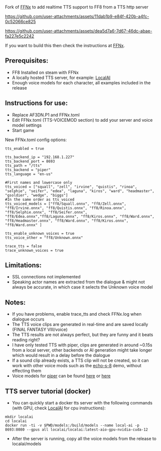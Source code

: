 Fork of [FFNx](https://github.com/julianxhokaxhiu/FFNx) to add realtime TTS support to FF8 from a TTS http server

https://github.com/user-attachments/assets/11dab1b9-e84f-420b-a4fc-0c52066ce825

https://github.com/user-attachments/assets/dea5d7a6-7d67-46dc-abae-fa227e5c2242

If you want to build this then check the instructions at [FFNx](https://github.com/julianxhokaxhiu/FFNx).

## Prerequisites:
- FF8 Installed on steam with FFNx
- A locally hosted TTS server, for example: [LocalAI](https://github.com/mudler/LocalAI)
- Enough voice models for each character, all examples included in the release

## Instructions for use:
- Replace AF3DN.P1 and FFNx.toml
- Edit FFNx.toml (TTS-VOICEMOD section) to add your server and voice model settings
- Start game

New FFNx.toml config options:
```
tts_enabled = true

tts_backend_ip = "192.168.1.227"
tts_backend_port = 8693
tts_path = "/tts"
tts_backend = "piper"
tts_language = "en-us"

#First names and lowercase only
tts_voiced = ["squall", "zell", "irvine", "quistis", "rinoa", "selphie", "seifer", "edea", "laguna", "kiros", "ward", "headmaster", "gsoldier", "wedge", "biggs"]
#In the same order as tts_voiced
tts_voiced_models = ["ff8/Squall.onnx", "ff8/Zell.onnx", "ff8/Irvine.onnx", "ff8/Quistis.onnx", "ff8/Rinoa.onnx", "ff8/Selphie.onnx", "ff8/Seifer.onnx", "ff8/Edea.onnx","ff8/Laguna.onnx", "ff8/Kiros.onnx", "ff8/Ward.onnx", "ff8/Headmaster.onnx", "ff8/Ward.onnx", "ff8/Kiros.onnx", "ff8/Ward.onnx" ]

tts_enable_unknown_voices = true
tts_voice_other = "ff8/Unknown.onnx"

trace_tts = false
trace_unknown_voices = true
```

## Limitations:
- SSL connections not implemented
- Speaking actor names are extracted from the dialogue & might not always be accurate, in which case it selects the Unknown voice model

## Notes:
- If you have problems, enable trace_tts and check FFNx.log when dialogue occurs
- The TTS voice clips are generated in real-time and are saved locally (FINAL FANTASY VIII/voice)
- The TTS results are not always perfect, but they are funny and it beats reading right?
- I have only tested TTS with piper, clips are generated in around ~0.15s from a local server, other backends or AI generation might take longer which would result in a delay before the dialogue
- If a sound clip already exists, a TTS clip will not be created, so it can work with other voice mods such as the [echo-s-8](https://www.tsunamods.com/echo-s-8/) demo, without effecting them
- Voice models for [piper](https://github.com/rhasspy/piper) can be found [here](https://github.com/rhasspy/piper/blob/master/VOICES.md) or [here](https://huggingface.co/rhasspy/piper-voices/tree/main)

## TTS server tutorial (docker)
- You can quickly start a docker tts server with the following commands (with GPU, check [LocalAI](https://github.com/mudler/LocalAI) for cpu instructions):
```
mkdir localai
cd localai
docker run -ti -v $PWD/models:/build/models --name local-ai -p 8693:8080 --gpus all localai/localai:latest-aio-gpu-nvidia-cuda-12
```
- After the server is running, copy all the voice models from the release to localai/models
